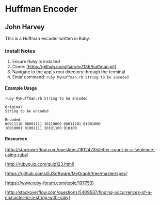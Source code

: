 Huffman Encoder
===============

## John Harvey 

This is a Huffman encoder written in Ruby.

### Install Notes
1. Ensure Ruby is installed
2. Clone: [https://github.com/jharvey7136/huffman.git]
3. Navigate to the app's root directory through the terminal
4. Enter command: `ruby MyHuffman.rb String to be encoded`

#### Example Usage

`ruby MyHuffman.rb String to be encoded`

```
Original
String to be encoded

Encoded
00011110 00001111 10110000 00011101 01001000
10010001 01001111 10101100 010100
```

#### Resources
[http://stackoverflow.com/questions/16124735/letter-count-in-a-sentence-using-ruby]

[http://rubyquiz.com/quiz123.html]

[https://github.com/JEJSoftware/MyGraph/tree/master/spec]

[https://www.ruby-forum.com/topic/107753]

[http://stackoverflow.com/questions/5409587/finding-occurrences-of-a-character-in-a-string-with-ruby]
